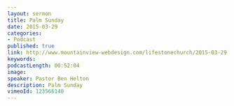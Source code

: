 ```yaml
---
layout: sermon
title: Palm Sunday
date: 2015-03-29
categories:
- Podcast
published: true
link: http://www.mountainview-webdesign.com/lifestonechurch/2015-03-29.mp3
keywords:
podcastLength: 00:52:04
image:
speaker: Pastor Ben Helton
description: Palm Sunday
vimeoId: 123566140
---
```

